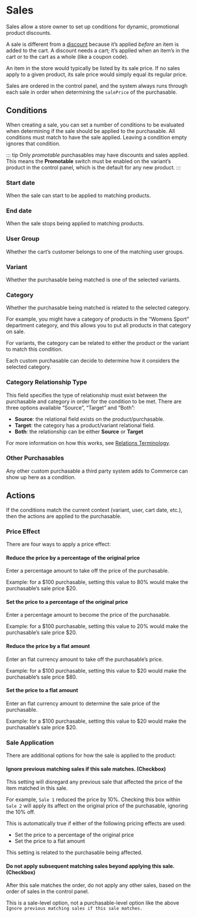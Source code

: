 # Sales

Sales allow a store owner to set up conditions for dynamic, promotional product discounts.

A sale is different from a [discount](discounts.md) because it’s applied _before_ an item is added to the cart. A discount needs a cart; it’s applied when an item’s in the cart or to the cart as a whole (like a coupon code).

An item in the store would typically be listed by its sale price. If no sales apply to a given product, its sale price would simply equal its regular price.

Sales are ordered in the control panel, and the system always runs through each sale in order when determining the `salePrice` of the purchasable.

## Conditions

When creating a sale, you can set a number of conditions to be evaluated when determining if the sale should be applied to the purchasable. All conditions must match to have the sale applied. Leaving a condition empty ignores that condition.

::: tip
Only _promotable_ purchasables may have discounts and sales applied. This means the **Promotable** switch must be enabled on the variant’s product in the control panel, which is the default for any new product.
:::

### Start date

When the sale can start to be applied to matching products.

### End date

When the sale stops being applied to matching products.

### User Group

Whether the cart’s customer belongs to one of the matching user groups.

### Variant

Whether the purchasable being matched is one of the selected variants.

### Category

Whether the purchasable being matched is related to the selected category.

For example, you might have a category of products in the “Womens Sport” department category, and this allows you to put all products in that category on sale.

For variants, the category can be related to either the product or the variant to match this condition.

Each custom purchasable can decide to determine how it considers the selected category.

### Category Relationship Type

This field specifies the type of relationship must exist between the purchasable and category in order for the condition to be met. There are three options available “Source”, “Target” and “Both”:

- **Source**: the relational field exists on the product/purchasable.
- **Target**: the category has a product/variant relational field.
- **Both**: the relationship can be either **Source** or **Target**

For more information on how this works, see [Relations Terminology](https://craftcms.com/docs/3.x/relations.html#terminology).

### Other Purchasables

Any other custom purchasable a third party system adds to Commerce can show up here as a condition.

## Actions

If the conditions match the current context (variant, user, cart date, etc.), then the actions are applied to the purchasable.

### Price Effect

There are four ways to apply a price effect:

#### Reduce the price by a percentage of the original price

Enter a percentage amount to take off the price of the purchasable.

Example: for a $100 purchasable, setting this value to 80% would make the purchasable’s sale price $20.

#### Set the price to a percentage of the original price

Enter a percentage amount to become the price of the purchasable.

Example: for a $100 purchasable, setting this value to 20% would make the purchasable’s sale price $20.

#### Reduce the price by a flat amount

Enter an flat currency amount to take off the purchasable’s price.

Example: for a $100 purchasable, setting this value to $20 would make the purchasable’s sale price \$80.

#### Set the price to a flat amount

Enter an flat currency amount to determine the sale price of the purchasable.

Example: for a $100 purchasable, setting this value to $20 would make the purchasable’s sale price \$20.

### Sale Application

There are additional options for how the sale is applied to the product:

#### Ignore previous matching sales if this sale matches. (Checkbox)

This setting will disregard any previous sale that affected the price of the item matched in this sale.

For example, `Sale 1` reduced the price by 10%. Checking this box within `Sale 2` will apply its affect on the original price of the purchasable, ignoring the 10% off.

This is automatically true if either of the following pricing effects are used:

- Set the price to a percentage of the original price
- Set the price to a flat amount

This setting is related to the purchasable being affected.

#### Do not apply subsequent matching sales beyond applying this sale. (Checkbox)

After this sale matches the order, do not apply any other sales, based on the order of sales in the control panel.

This is a sale-level option, not a purchasable-level option like the above `Ignore previous matching sales if this sale matches.`
